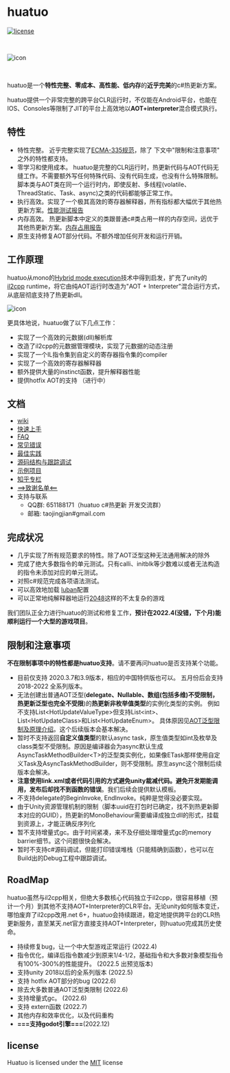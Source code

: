 
# huatuo

[![license](http://img.shields.io/badge/license-MIT-blue.svg)](https://opensource.org/licenses/MIT)

<br/>

![icon](docs/images/logo.png)

<br/>

huatuo是一个**特性完整、零成本、高性能、低内存**的**近乎完美**的c#热更新方案。

huatuo提供一个非常完整的跨平台CLR运行时，不仅能在Android平台，也能在IOS、Consoles等限制了JIT的平台上高效地以**AOT+interpreter**混合模式执行。

## 特性

- 特性完整。 近乎完整实现了[ECMA-335规范](https://www.ecma-international.org/publications-and-standards/standards/ecma-335/)，除了 下文中"限制和注意事项" 之外的特性都支持。
- 零学习和使用成本。 huatuo是完整的CLR运行时，热更新代码与AOT代码无缝工作。不需要额外写任何特殊代码、没有代码生成，也没有什么特殊限制。脚本类与AOT类在同一个运行时内，即使反射、多线程(volatile、ThreadStatic、Task、async)之类的代码都能够正常工作。
- 执行高效。实现了一个极其高效的寄存器解释器，所有指标都大幅优于其他热更新方案。[性能测试报告](docs/benchmark.md)
- 内存高效。 热更新脚本中定义的类跟普通c#类占用一样的内存空间，远优于其他热更新方案。[内存占用报告](docs/memory.md)
- 原生支持修复AOT部分代码。不额外增加任何开发和运行开销。

## 工作原理

huatuo从mono的[Hybrid mode execution](https://developpaper.com/new-net-interpreter-mono-has-arrived/)技术中得到启发，扩充了unity的[il2cpp](https://docs.unity3d.com/Manual/IL2CPP.html) runtime，将它由纯AOT运行时改造为"AOT + Interpreter"混合运行方式，从底层彻底支持了热更新dll。

![icon](docs/images/architecture.png)

更具体地说，huatuo做了以下几点工作：

- 实现了一个高效的元数据(dll)解析库
- 改造了il2cpp的元数据管理模块，实现了元数据的动态注册
- 实现了一个IL指令集到自定义的寄存器指令集的compiler
- 实现了一个高效的寄存器解释器
- 额外提供大量的instinct函数，提升解释器性能
- 提供hotfix AOT的支持 （进行中）

## 文档

- [wiki](docs/home.md)
- [快速上手](docs/start_up.md)
- [FAQ](docs/FAQ.md)
- [常见错误](docs/common_errors.md)
- [最佳实践](docs/best_practices.md)
- [源码结构与跟踪调试](docs/source_inspect.md)
- [示例项目](https://github.com/focus-creative-games/huatuo_trial)
- [知乎专栏](https://www.zhihu.com/column/c_1489549396035870720)
- [==>致谢名单<==](docs/donate.md)
- 支持与联系
  - QQ群: 651188171（huatuo c#热更新 开发交流群）
  - 邮箱: taojingjian#gmail.com

## 完成状况

- 几乎实现了所有规范要求的特性。除了AOT泛型这种无法通用解决的除外
- 完成了绝大多数指令的单元测试。只有calli、initblk等少数难以或者无法构造的指令未添加对应的单元测试。
- 对照c#规范完成各项语法测试。
- 可以高效地加载 [luban](https://github.com/focus-creative-games/luban)配置
- 可以正常地纯解释器地运行[2048](https://github.com/dgkanatsios/2048)这样的不太复杂的游戏

我们团队正全力进行huatuo的测试和修复工作，**预计在2022.4(没错，下个月)能顺利运行一个大型的游戏项目**。

## 限制和注意事项

**不在限制事项中的特性都是huatuo支持**。请不要再问huatuo是否支持某个功能。

- 目前仅支持 2020.3.7和3.9版本，相应的中国特供版也可以。 五月份后会支持 2018-2022 全系列版本。
- 无法创建出普通AOT泛型(**delegate、Nullable、数组(包括多维)不受限制，热更新泛型也完全不受限**)的**热更新非枚举值类型**的实例化类型的实例。 例如不支持List&lt;HotUpdateValueType&gt;但支持List&lt;int&gt;、List&lt;HotUpdateClass&gt;和List&lt;HotUpdateEnum&gt;。 具体原因见[AOT泛型限制及原理介绍](docs/generic_limit.md)。这个后续版本会基本解决。
- 暂时不支持返回**自定义值类型**的默认async task，原生值类型如int及枚举及class类型不受限制。原因是编译器会为async默认生成 AsyncTaskMethodBuilder&lt;T&gt;的泛型类实例化，如果像ETask那样使用自定义Task及AsyncTaskMethodBuilder，则不受限制。原生async这个限制后续版本会解决。
- **注意使用link.xml或者代码引用的方式避免unity裁减代码。避免开发期能调用，发布后却找不到函数的错误**。我们后续会提供默认模板。
- 不支持delegate的BeginInvoke, EndInvoke。纯粹是觉得没必要实现。
- 由于Unity资源管理机制的限制（脚本uuid在打包时已确定，找不到热更新脚本对应的GUID），热更新的MonoBehaviour需要编译成独立dll的形式，挂载到资源上，才能正确反序列化
- 暂不支持增量式gc。由于时间紧凑，来不及仔细处理增量式gc的memory barrier细节。这个问题很快会解决。
- 暂时不支持c#源码调试，但能打印错误堆栈（只能精确到函数），也可以在Build出的Debug工程中跟踪调试。

## RoadMap

huatuo虽然与il2cpp相关，但绝大多数核心代码独立于il2cpp，很容易移植（预计一个月）到其他不支持AOT+Interpreter的CLR平台。无论unity如何版本变迁，哪怕废弃了il2cpp改用.net 6+，huatuo会持续跟进，稳定地提供跨平台的CLR热更新服务，直至某天.net官方直接支持AOT+Interpreter，则huatuo完成其历史使命。

- 持续修复bug，让一个中大型游戏正常运行 (2022.4)
- 指令优化，编译后指令数减少到原来1/4-1/2，基础指令和大多数对象模型指令有100%-300%的性能提升。 (2022.5 出预览版本)
- 支持unity 2018以后的全系列版本 (2022.5)
- 支持 hotfix AOT部分的bug (2022.6)
- 除去大多数普通AOT泛型类限制 (2022.6)
- 支持增量式gc。 (2022.6)
- 支持 extern函数 (2022.7)
- 其他内存和效率优化，以及代码重构
- **===支持godot引擎===**(2022.12)

## license

Huatuo is licensed under the [MIT](https://github.com/focus-creative-games/luban/blob/main/LICENSE.TXT) license
